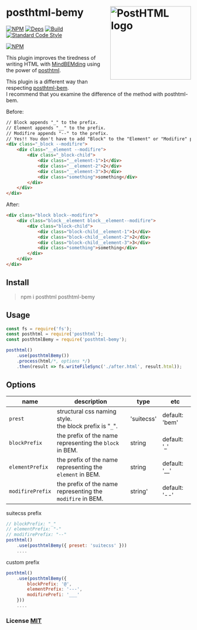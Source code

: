 # posthtml-bemy <img align="right" width="220" height="200" title="PostHTML logo" src="http://posthtml.github.io/posthtml/logo.svg">

[![NPM][npm]][npm-url]
[![Deps][deps]][deps-url]
[![Build][build]][build-badge]
[![Standard Code Style][style]][style-url]

[![NPM](https://nodei.co/npm/posthtml-bemy.png?downloads=true&downloadRank=true&stars=true)](https://nodei.co/npm/posthtml-bemy/)

This plugin improves the tiredness of writing HTML with [MindBEMding](http://csswizardry.com/2013/01/mindbemding-getting-your-head-round-bem-syntax/)
 using the power of [posthtml](https://github.com/posthtml/posthtml).

 This plugin is a different way than respecting [posthtml-bem](https://github.com/rajdee/posthtml-bem).  
I recommend that you examine the difference of the method with posthtml-bem.

Before:
``` html
// Block appends "_" to the prefix.
// Element appends "__" to the prefix.
// Modifire appends "--" to the prefix.
// Yes!! You don't have to add "Block" to the "Element" or "Modifire" prefix!!
<div class="_block --modifire">
    <div class="__element --modifire">
        <div class="_block-child">
            <div class="__element-1">1</div>
            <div class="__element-2">2</div>
            <div class="__element-3">3</div>
            <div class="something">something</div>
        </div>
    </div>
</div>
```

After:

``` html
<div class="block block--modifire">
    <div class="block__element block__element--modifire">
        <div class="block-child">
            <div class="block-child__element-1">1</div>
            <div class="block-child__element-2">2</div>
            <div class="block-child__element-3">3</div>
            <div class="something">something</div>
        </div>
    </div>
</div>
```

## Install

> npm i posthtml posthtml-bemy

## Usage

``` js
const fs = require('fs');
const posthtml = require('posthtml');
const posthtmlBemy = require('posthtml-bemy');

posthtml()
    .use(posthtmlBemy())
    .process(html/*, options */)
    .then(result => fs.writeFileSync('./after.html', result.html));
```

## Options

| name | description | type | etc |
| --- | --- | --- | --- |
| `prest` | structural css naming style. <br>the block prefix is "`_`". | 'suitecss' | default: 'bem' |
| `blockPrefix` | the prefix of the name representing the `block` in BEM. | string | default: '_' |
| `elementPrefix` | the prefix of the name representing the `element` in BEM. | string | default: '__' |
| `modifirePrefix` | the prefix of the name representing the `modifire` in BEM. | string' | default: '--' |

suitecss prefix

```js
// blockPrefix: "_"
// elementPrefix: "-"
// modifirePrefix: "--"
posthtml()
    .use(posthtmlBemy({ preset: 'suitecss' }))
    ....
```

custom prefix

```js
posthtml()
    .use(posthtmlBemy({
        blockPrefix: '@',
        elementPrefix: '---',
        modifirePrefi: '___'
    }))
    ....
```

### License [MIT](LICENSE)

[npm]: https://badge.fury.io/js/posthtml-bemy.svg
[npm-url]: https://badge.fury.io/js/posthtml-bemy

[deps]: https://david-dm.org/yoshidax/posthtml-bemy.svg
[deps-url]: https://david-dm.org/yoshidax/posthtml-bemy

[style]: https://img.shields.io/badge/code%20style-standard-yellow.svg
[style-url]: http://standardjs.com/

[build]: https://travis-ci.org/posthtml/posthtml.svg?branch=master
[build-badge]: https://travis-ci.org/yoshidax/posthtml-bemy?branch=master
